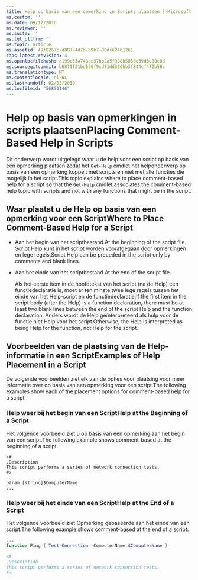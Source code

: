 ```yaml
---
title: Help op basis van een opmerking in Scripts plaatsen | Microsoft Docs
ms.custom: ''
ms.date: 09/12/2016
ms.reviewer: ''
ms.suite: ''
ms.tgt_pltfrm: ''
ms.topic: article
ms.assetid: 49f8267c-d887-4d7d-b9b7-80dc624b1261
caps.latest.revision: 4
ms.openlocfilehash: d199c53a748ac57bb2a5f998b5056e39d3e80c0d
ms.sourcegitcommit: b6871f21bd666f9cd71dd336bb3f844cf472b56c
ms.translationtype: MT
ms.contentlocale: nl-NL
ms.lasthandoff: 02/03/2019
ms.locfileid: "56850146"
---
```

# <a name="placing-comment-based-help-in-scripts"></a><span data-ttu-id="47b18-102">Help op basis van opmerkingen in scripts plaatsen</span><span class="sxs-lookup"><span data-stu-id="47b18-102">Placing Comment-Based Help in Scripts</span></span>

<span data-ttu-id="47b18-103">Dit onderwerp wordt uitgelegd waar u de help voor een script op basis van een opmerking plaatsen zodat het `Get-Help` cmdlet het helponderwerp op basis van een opmerking koppelt met scripts en niet met alle functies die mogelijk in het script.</span><span class="sxs-lookup"><span data-stu-id="47b18-103">This topic explains where to place comment-based help for a script so that the `Get-Help` cmdlet associates the comment-based help topic with scripts and not with any functions that might be in the script.</span></span>

## <a name="where-to-place-comment-based-help-for-a-script"></a><span data-ttu-id="47b18-104">Waar plaatst u de Help op basis van een opmerking voor een Script</span><span class="sxs-lookup"><span data-stu-id="47b18-104">Where to Place Comment-Based Help for a Script</span></span>

- <span data-ttu-id="47b18-105">Aan het begin van het scriptbestand.</span><span class="sxs-lookup"><span data-stu-id="47b18-105">At the beginning of the script file.</span></span> <span data-ttu-id="47b18-106">Script Help kunt in het script worden voorafgegaan door opmerkingen en lege regels.</span><span class="sxs-lookup"><span data-stu-id="47b18-106">Script Help can be preceded in the script only by comments and blank lines.</span></span>

- <span data-ttu-id="47b18-107">Aan het einde van het scriptbestand.</span><span class="sxs-lookup"><span data-stu-id="47b18-107">At the end of the script file.</span></span>

  <span data-ttu-id="47b18-108">Als het eerste item in de hoofdtekst van het script (na de Help) een functiedeclaratie is, moet er ten minste twee lege regels tussen het einde van het Help-script en de functiedeclaratie.</span><span class="sxs-lookup"><span data-stu-id="47b18-108">If the first item in the script body (after the Help) is a function declaration, there must be at least two blank lines between the end of the script Help and the function declaration.</span></span> <span data-ttu-id="47b18-109">Anders wordt de Help geïnterpreteerd als hulp voor de functie niet Help voor het script.</span><span class="sxs-lookup"><span data-stu-id="47b18-109">Otherwise, the Help is interpreted as being Help for the function, not Help for the script.</span></span>

## <a name="examples-of-help-placement-in-a-script"></a><span data-ttu-id="47b18-110">Voorbeelden van de plaatsing van de Help-informatie in een Script</span><span class="sxs-lookup"><span data-stu-id="47b18-110">Examples of Help Placement in a Script</span></span>

 <span data-ttu-id="47b18-111">De volgende voorbeelden ziet elk van de opties voor plaatsing voor meer informatie over op basis van een opmerking voor een script.</span><span class="sxs-lookup"><span data-stu-id="47b18-111">The following examples show each of the placement options for comment-based help for a script.</span></span>

### <a name="help-at-the-beginning-of-a-script"></a><span data-ttu-id="47b18-112">Help weer bij het begin van een Script</span><span class="sxs-lookup"><span data-stu-id="47b18-112">Help at the Beginning of a Script</span></span>

 <span data-ttu-id="47b18-113">Het volgende voorbeeld ziet u op basis van een opmerking aan het begin van een script.</span><span class="sxs-lookup"><span data-stu-id="47b18-113">The following example shows comment-based at the beginning of a script.</span></span>

```
<#
.Description
This script performs a series of network connection tests.
#>

param [string]$ComputerName
...
```

### <a name="help-at-the-end-of-a-script"></a><span data-ttu-id="47b18-114">Help weer bij het einde van een Script</span><span class="sxs-lookup"><span data-stu-id="47b18-114">Help at the End of a Script</span></span>

 <span data-ttu-id="47b18-115">Het volgende voorbeeld ziet Opmerking gebaseerde aan het einde van een script.</span><span class="sxs-lookup"><span data-stu-id="47b18-115">The following example shows comment-based at the end of a script.</span></span>

```powershell
...
function Ping { Test-Connection -ComputerName $ComputerName }

<#
.Description
This script performs a series of network connection tests.
#>

```